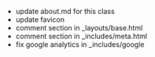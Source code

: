 - update about.md for this class
- update favicon
- comment section in _layouts/base.html
- comment section in _includes/meta.html
- fix google analytics in _includes/google
